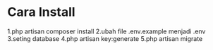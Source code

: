 # Cara Install
1.php artisan composer install
2.ubah file .env.example menjadi .env
3.seting database
4.php artisan key:generate
5.php artisan migrate
